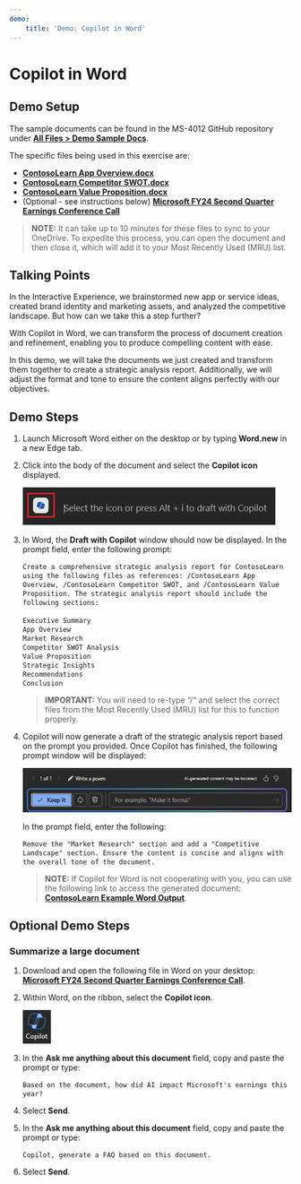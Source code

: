 ```yaml
---
demo:
    title: 'Demo: Copilot in Word'
---
```


# Copilot in Word

## Demo Setup

The sample documents can be found in the MS-4012 GitHub repository under [**All Files > Demo Sample Docs**](https://github.com/MicrosoftLearning/MS-4012-Microsoft-Copilot-Unlocked/tree/master/Allfiles/Demo%20Sample%20Docs).

The specific files being used in this exercise are:

- [**ContosoLearn App Overview.docx**](https://github.com/MicrosoftLearning/MS-4012-Microsoft-Copilot-Unlocked/raw/master/Allfiles/Demo%20Sample%20Docs/ContosoLearn%20App%20Overview.docx)
- [**ContosoLearn Competitor SWOT.docx**](https://github.com/MicrosoftLearning/MS-4012-Microsoft-Copilot-Unlocked/raw/master/Allfiles/Demo%20Sample%20Docs/ContosoLearn%20Competitor%20SWOT.docx)
- [**ContosoLearn Value Proposition.docx**](https://github.com/MicrosoftLearning/MS-4012-Microsoft-Copilot-Unlocked/raw/master/Allfiles/Demo%20Sample%20Docs/ContosoLearn%20Value%20Proposition.docx)
- (Optional - see instructions below) [**Microsoft FY24 Second Quarter Earnings Conference Call**](https://github.com/MicrosoftLearning/MS-4012-Microsoft-Copilot-Unlocked/raw/master/Allfiles/Demo%20Sample%20Docs/Microsoft_FY24_Second_Quarter_Earnings_Conference_Call.docx) 

> **NOTE:**  It can take up to 10 minutes for these files to sync to your OneDrive. To expedite this process, you can open the document and then close it, which will add it to your Most Recently Used (MRU) list.

## Talking Points

In the Interactive Experience, we brainstormed new app or service ideas, created brand identity and marketing assets, and analyzed the competitive landscape. But how can we take this a step further?

With Copilot in Word, we can transform the process of document creation and refinement, enabling you to produce compelling content with ease.

In this demo, we will take the documents we just created and transform them together to create a strategic analysis report. Additionally, we will adjust the format and tone to ensure the content aligns perfectly with our objectives.

## Demo Steps

1. Launch Microsoft Word either on the desktop or by typing **Word.new** in a new Edge tab.
1. Click into the body of the document and select the **Copilot icon** displayed.

    ![Screenshot showing the draft with Copilot icon.](../Demos/Media/draft_with_copilot_icon.png)

1. In Word, the **Draft with Copilot** window should now be displayed. In the prompt field, enter the following prompt:

    ```text
    Create a comprehensive strategic analysis report for ContosoLearn using the following files as references: /ContosoLearn App Overview, /ContosoLearn Competitor SWOT, and /ContosoLearn Value Proposition. The strategic analysis report should include the following sections:
        
    Executive Summary
    App Overview
    Market Research
    Competitor SWOT Analysis
    Value Proposition
    Strategic Insights
    Recommendations
    Conclusion
    ```

    > **IMPORTANT:**  You will need to re-type “/” and select the correct files from the Most Recently Used (MRU) list for this to function properly.

1. Copilot will now generate a draft of the strategic analysis report based on the prompt you provided. Once Copilot has finished, the following prompt window will be displayed:

    ![Screenshot showing keep it in Copilot.](../Demos/Media/keep_it_or_modify.png)
    
    In the prompt field, enter the following:

    ```text
    Remove the "Market Research" section and add a "Competitive Landscape" section. Ensure the content is concise and aligns with the overall tone of the document.
    ```

    > **NOTE:** If Copilot for Word is not cooperating with you, you can use the following link to access the generated document: [**ContosoLearn Example Word Output**](https://github.com/MicrosoftLearning/MS-4012-Microsoft-Copilot-Unlocked/raw/master/Allfiles/Demo%20Sample%20Docs/ContosoLearn_Example_Word_Output.docx).

## Optional Demo Steps

### Summarize a large document

1. Download and open the following file in Word on your desktop: [**Microsoft FY24 Second Quarter Earnings Conference Call**](https://github.com/MicrosoftLearning/MS-4012-Microsoft-Copilot-Unlocked/raw/master/Allfiles/Demo%20Sample%20Docs/Microsoft_FY24_Second_Quarter_Earnings_Conference_Call.docx).
1. Within Word, on the ribbon, select the **Copilot icon**.

    ![Screenshot showing keep it in Copilot.](../Demos/Media/copilot_icon.png)

1. In the **Ask me anything about this document** field, copy and paste the prompt or type: 

    ```text
    Based on the document, how did AI impact Microsoft's earnings this year?
    ```

1. Select **Send**.  
1. In the **Ask me anything about this document** field, copy and paste the prompt or type: 

    ```text
    Copilot, generate a FAQ based on this document.
    ```
    
1. Select **Send**.
